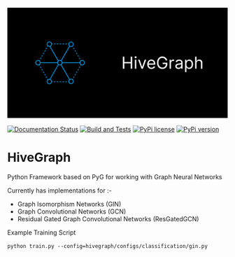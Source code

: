 ![](https://github.com/SauravMaheshkar/hivegraph/blob/main/docs/media/Github_Banner.png?raw=true)

[![Documentation Status](https://readthedocs.org/projects/hivegraph/badge/?version=latest)](https://hivegraph.readthedocs.io/en/latest/?badge=latest) [![Build and Tests](https://github.com/SauravMaheshkar/hivegraph/actions/workflows/python.yml/badge.svg)](https://github.com/SauravMaheshkar/hivegraph/actions/workflows/python.yml) [![PyPi license](https://badgen.net/pypi/license/pip/)](https://pypi.org/project/hivegraph/) [![PyPi version](https://badgen.net/pypi/v/hivegraph/)](https://pypi.org/project/hivegraph/)

# HiveGraph
Python Framework based on PyG for working with Graph Neural Networks

Currently has implementations for :-

* Graph Isomorphism Networks (GIN)
* Graph Convolutional Networks (GCN)
* Residual Gated Graph Convolutional Networks (ResGatedGCN)

Example Training Script
```
python train.py --config=hivegraph/configs/classification/gin.py
```
